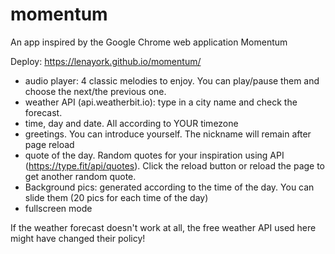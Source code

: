 # momentum
An app inspired by the Google Chrome web application Momentum

Deploy: https://lenayork.github.io/momentum/

* audio player: 4 classic melodies to enjoy. You can play/pause them and choose the next/the previous one.
* weather API (api.weatherbit.io): type in  a city name and check the forecast. 
* time, day and date. All according to YOUR timezone
* greetings. You can introduce yourself. The nickname will remain after page reload
* quote of the day. Random quotes for your inspiration using API (https://type.fit/api/quotes). Click the reload button  or reload the page to get another random quote.
* Background pics: generated according to the time of the day. You can slide them (20 pics for each time of the day)
* fullscreen mode

If the weather forecast doesn't work at all, the free weather API used here might have changed their policy!